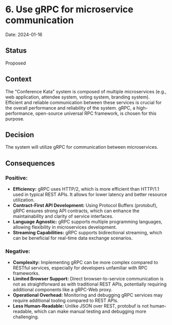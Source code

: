 # 6. Use gRPC for microservice communication

Date: 2024-01-16

## Status

Proposed

## Context

The "Conference Kata" system is composed of multiple microservices (e.g., web application, attendee system, voting system, branding system). Efficient and reliable communication between these services is crucial for the overall performance and reliability of the system. gRPC, a high-performance, open-source universal RPC framework, is chosen for this purpose.

## Decision

The system will utilize gRPC for communication between microservices.

## Consequences

### Positive:
* **Efficiency:** gRPC uses HTTP/2, which is more efficient than HTTP/1.1 used in typical REST APIs. It allows for lower latency and better resource utilization.
* **Contract-First API Development:** Using Protocol Buffers (protobuf), gRPC ensures strong API contracts, which can enhance the maintainability and clarity of service interfaces.
* **Language Agnostic:** gRPC supports multiple programming languages, allowing flexibility in microservices development.
* **Streaming Capabilities:** gRPC supports bidirectional streaming, which can be beneficial for real-time data exchange scenarios.

### Negative:
* **Complexity:** Implementing gRPC can be more complex compared to RESTful services, especially for developers unfamiliar with RPC frameworks.
* **Limited Browser Support:** Direct browser-to-service communication is not as straightforward as with traditional REST APIs, potentially requiring additional components like a gRPC-Web proxy.
* **Operational Overhead:** Monitoring and debugging gRPC services may require additional tooling compared to REST APIs.
* **Less Human-Readable:** Unlike JSON over REST, protobuf is not human-readable, which can make manual testing and debugging more challenging.
